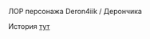 ЛОР персонажа Deron4iik / Дерончика

История [тут](https://github.com/Deron4iik/Lore/blob/main/Drn4k.Krn4k/%D0%98%D1%81%D1%82%D0%BE%D1%80%D0%B8%D1%8F.md)
